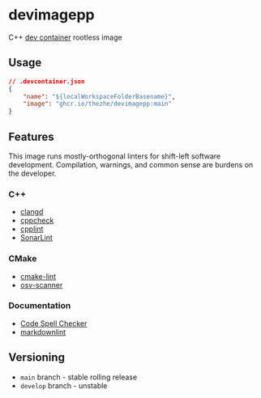 # devimagepp

C++ [dev container](https://marketplace.visualstudio.com/items?itemName=ms-vscode-remote.remote-containers) rootless image

## Usage

```json
// .devcontainer.json
{
    "name": "${localWorkspaceFolderBasename}",
    "image": "ghcr.io/thezhe/devimagepp:main"
}
```

## Features

This image runs mostly-orthogonal linters for shift-left software development. Compilation, warnings, and common sense are burdens on the developer.

### C++

- [clangd](https://marketplace.visualstudio.com/items?itemName=llvm-vs-code-extensions.vscode-clangd)
- [cppcheck](https://cppcheck.sourceforge.io/)
- [cpplint](https://github.com/cpplint/cpplint)
- [SonarLint](https://marketplace.visualstudio.com/items?itemName=SonarSource.sonarlint-vscode)

### CMake

- [cmake-lint](https://github.com/cheshirekow/cmake_format)
- [osv-scanner](https://google.github.io/osv-scanner/)

### Documentation

- [Code Spell Checker](https://marketplace.visualstudio.com/items?itemName=streetsidesoftware.code-spell-checker)
- [markdownlint](https://marketplace.visualstudio.com/items?itemName=DavidAnson.vscode-markdownlint)

## Versioning

- `main` branch - stable rolling release
- `develop` branch - unstable
